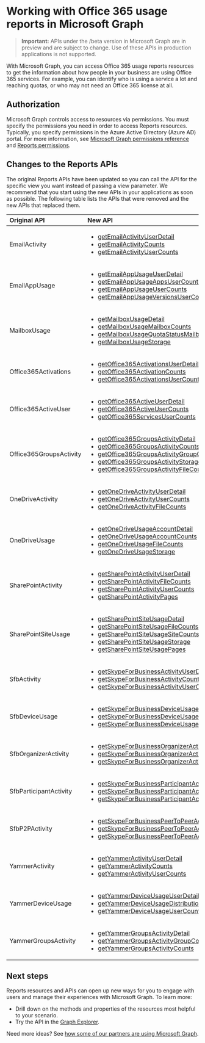 # Working with Office 365 usage reports in Microsoft Graph

> **Important:** APIs under the /beta version in Microsoft Graph are in preview and are subject to change. Use of these APIs in production applications is not supported.

With Microsoft Graph, you can access Office 365 usage reports resources to get the information about how people in your business are using Office 365 services. For example, you can identify who is using a service a lot and reaching quotas, or who may not need an Office 365 license at all.

## Authorization

Microsoft Graph controls access to resources via permissions. You must specify the permissions you need in order to access Reports resources. Typically, you specify permissions in the Azure Active Directory (Azure AD) portal. For more information, see [Microsoft Graph permissions reference](/graph/permissions-reference) and [Reports permissions](/graph/permissions-reference#reports-permissions).

## Changes to the Reports APIs

The original Reports APIs have been updated so you can call the API for the specific view you want instead of passing a view parameter. We recommend that you start using the new APIs in your applications as soon as possible. The following table lists the APIs that were removed and the new APIs that replaced them.

| Original API            | New API                                  |
| :---------------------- | :--------------------------------------- |
| EmailActivity           | <ul><li>[getEmailActivityUserDetail](../api/reportroot-getemailactivityuserdetail.md)</li><li>[getEmailActivityCounts](../api/reportroot-getemailactivitycounts.md)</li><li>[getEmailActivityUserCounts](../api/reportroot-getemailactivityusercounts.md)</li></ul> |
| EmailAppUsage           | <ul><li>[getEmailAppUsageUserDetail](../api/reportroot-getemailappusageuserdetail.md)</li><li>[getEmailAppUsageAppsUserCounts](../api/reportroot-getemailappusageappsusercounts.md)</li><li>[getEmailAppUsageUserCounts](../api/reportroot-getemailappusageusercounts.md)</li><li>[getEmailAppUsageVersionsUserCounts](../api/reportroot-getemailappusageversionsusercounts.md)</li></ul> |
| MailboxUsage            | <ul><li>[getMailboxUsageDetail](../api/reportroot-getmailboxusagedetail.md)</li><li>[getMailboxUsageMailboxCounts](../api/reportroot-getmailboxusagemailboxcounts.md)</li><li>[getMailboxUsageQuotaStatusMailboxCounts](../api/reportroot-getmailboxusagequotastatusmailboxcounts.md)</li><li>[getMailboxUsageStorage](../api/reportroot-getmailboxusagestorage.md)</li></ul> |
| Office365Activations    | <ul><li>[getOffice365ActivationsUserDetail](../api/reportroot-getoffice365activationsuserdetail.md)</li><li>[getOffice365ActivationCounts](../api/reportroot-getoffice365activationcounts.md)</li><li>[getOffice365ActivationsUserCounts](../api/reportroot-getoffice365activationsusercounts.md)</li></ul> |
| Office365ActiveUser     | <ul><li>[getOffice365ActiveUserDetail](../api/reportroot-getoffice365activeuserdetail.md)</li><li>[getOffice365ActiveUserCounts](../api/reportroot-getoffice365activeusercounts.md)</li><li>[getOffice365ServicesUserCounts](../api/reportroot-getoffice365servicesusercounts.md)</li></ul> |
| Office365GroupsActivity | <ul><li>[getOffice365GroupsActivityDetail](../api/reportroot-getoffice365groupsactivitydetail.md)</li><li>[getOffice365GroupsActivityCounts](../api/reportroot-getoffice365groupsactivitycounts.md)</li><li>[getOffice365GroupsActivityGroupCounts](../api/reportroot-getoffice365groupsactivitygroupcounts.md)</li><li>[getOffice365GroupsActivityStorage](../api/reportroot-getoffice365groupsactivitystorage.md)</li><li>[getOffice365GroupsActivityFileCounts](../api/reportroot-getoffice365groupsactivityfilecounts.md)</li></ul> |
| OneDriveActivity        | <ul><li>[getOneDriveActivityUserDetail](../api/reportroot-getonedriveactivityuserdetail.md)</li><li>[getOneDriveActivityUserCounts](../api/reportroot-getonedriveactivityusercounts.md)</li><li>[getOneDriveActivityFileCounts](../api/reportroot-getonedriveactivityfilecounts.md)</li></ul> |
| OneDriveUsage           | <ul><li>[getOneDriveUsageAccountDetail](../api/reportroot-getonedriveusageaccountdetail.md)</li><li>[getOneDriveUsageAccountCounts](../api/reportroot-getonedriveusageaccountcounts.md)</li><li>[getOneDriveUsageFileCounts](../api/reportroot-getonedriveusagefilecounts.md)</li><li>[getOneDriveUsageStorage](../api/reportroot-getonedriveusagestorage.md)</li></ul> |
| SharePointActivity      | <ul><li>[getSharePointActivityUserDetail](../api/reportroot-getsharepointactivityuserdetail.md)</li><li>[getSharePointActivityFileCounts](../api/reportroot-getsharepointactivityfilecounts.md)</li><li>[getSharePointActivityUserCounts](../api/reportroot-getsharepointactivityusercounts.md)</li><li>[getSharePointActivityPages](../api/reportroot-getsharepointactivitypages.md)</li></ul> |
| SharePointSiteUsage     | <ul><li>[getSharePointSiteUsageDetail](../api/reportroot-getsharepointsiteusagedetail.md)</li><li>[getSharePointSiteUsageFileCounts](../api/reportroot-getsharepointsiteusagefilecounts.md)</li><li>[getSharePointSiteUsageSiteCounts](../api/reportroot-getsharepointsiteusagesitecounts.md)</li><li>[getSharePointSiteUsageStorage](../api/reportroot-getsharepointsiteusagestorage.md)</li><li>[getSharePointSiteUsagePages](../api/reportroot-getsharepointsiteusagepages.md)</li></ul> |
| SfbActivity             | <ul><li>[getSkypeForBusinessActivityUserDetail](../api/reportroot-getskypeforbusinessactivityuserdetail.md)</li><li>[getSkypeForBusinessActivityCounts](../api/reportroot-getskypeforbusinessactivitycounts.md)</li><li>[getSkypeForBusinessActivityUserCounts](../api/reportroot-getskypeforbusinessactivityusercounts.md)</li></ul> |
| SfbDeviceUsage          | <ul><li>[getSkypeForBusinessDeviceUsageUserDetail](../api/reportroot-getskypeforbusinessdeviceusageuserdetail.md)</li><li>[getSkypeForBusinessDeviceUsageDistributionUserCounts](../api/reportroot-getskypeforbusinessdeviceusagedistributionusercounts.md)</li><li>[getSkypeForBusinessDeviceUsageUserCounts](../api/reportroot-getskypeforbusinessdeviceusageusercounts.md)</li></ul> |
| SfbOrganizerActivity    | <ul><li>[getSkypeForBusinessOrganizerActivityCounts](../api/reportroot-getskypeforbusinessorganizeractivitycounts.md)</li><li>[getSkypeForBusinessOrganizerActivityUserCounts](../api/reportroot-getskypeforbusinessorganizeractivityusercounts.md)</li><li>[getSkypeForBusinessOrganizerActivityMinuteCounts](../api/reportroot-getskypeforbusinessorganizeractivityminutecounts.md)</li></ul> |
| SfbParticipantActivity  | <ul><li>[getSkypeForBusinessParticipantActivityCounts](../api/reportroot-getskypeforbusinessparticipantactivitycounts.md)</li><li>[getSkypeForBusinessParticipantActivityUserCounts](../api/reportroot-getskypeforbusinessparticipantactivityusercounts.md)</li><li>[getSkypeForBusinessParticipantActivityMinuteCounts](../api/reportroot-getskypeforbusinessparticipantactivityminutecounts.md)</li></ul> |
| SfbP2PActivity          | <ul><li>[getSkypeForBusinessPeerToPeerActivityCounts](../api/reportroot-getskypeforbusinesspeertopeeractivitycounts.md)</li><li>[getSkypeForBusinessPeerToPeerActivityUserCounts](../api/reportroot-getskypeforbusinesspeertopeeractivityusercounts.md)</li><li>[getSkypeForBusinessPeerToPeerActivityMinuteCounts](../api/reportroot-getskypeforbusinesspeertopeeractivityminutecounts.md)</li></ul> |
| YammerActivity          | <ul><li>[getYammerActivityUserDetail](../api/reportroot-getyammeractivityuserdetail.md)</li><li>[getYammerActivityCounts](../api/reportroot-getyammeractivitycounts.md)</li><li>[getYammerActivityUserCounts](../api/reportroot-getyammeractivityusercounts.md)</li></ul> |
| YammerDeviceUsage       | <ul><li>[getYammerDeviceUsageUserDetail](../api/reportroot-getyammerdeviceusageuserdetail.md)</li><li>[getYammerDeviceUsageDistributionUserCounts](../api/reportroot-getyammerdeviceusagedistributionusercounts.md)</li><li>[getYammerDeviceUsageUserCounts](../api/reportroot-getyammerdeviceusageusercounts.md)</li></ul> |
| YammerGroupsActivity    | <ul><li>[getYammerGroupsActivityDetail](../api/reportroot-getyammergroupsactivitydetail.md)</li><li>[getYammerGroupsActivityGroupCounts](../api/reportroot-getyammergroupsactivitygroupcounts.md)</li><li>[getYammerGroupsActivityCounts](../api/reportroot-getyammergroupsactivitycounts.md)</li></ul> |

## Next steps

Reports resources and APIs can open up new ways for you to engage with users and manage their experiences with Microsoft Graph. To learn more:

- Drill down on the methods and properties of the resources most helpful to your scenario.
- Try the API in the [Graph Explorer](https://developer.microsoft.com/graph/graph-explorer).

Need more ideas? See [how some of our partners are using Microsoft Graph](https://developer.microsoft.com/graph/graph/examples#partners).
